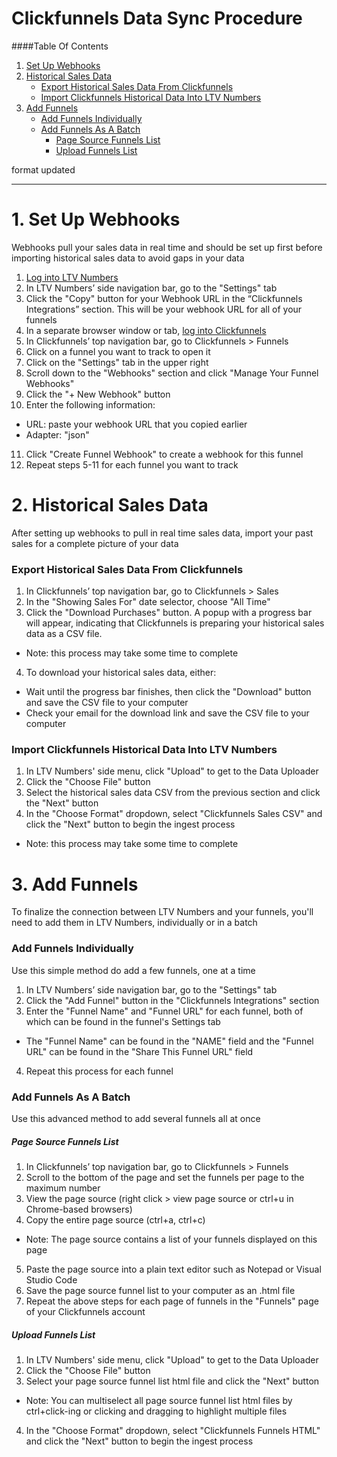 # Clickfunnels Data Sync Procedure

####Table Of Contents

1. [Set Up Webhooks](https://docs.ltvnumbers.com/clickfunnels#1-set-up-webhooks)
3. [Historical Sales Data](https://docs.ltvnumbers.com/clickfunnels#2-historical-sales-data)
    - [Export Historical Sales Data From Clickfunnels](https://docs.ltvnumbers.com/clickfunnels#export-historical-sales-data-from-clickfunnels)
    - [Import Clickfunnels Historical Data Into LTV Numbers](https://docs.ltvnumbers.com/clickfunnels#import-clickfunnels-historical-data-into-ltv-numbers)
5. [Add Funnels](https://docs.ltvnumbers.com/clickfunnels#3-add-funnels)
    - [Add Funnels Individually](https://docs.ltvnumbers.com/clickfunnels#add-funnels-manually)
    - [Add Funnels As A Batch](https://docs.ltvnumbers.com/clickfunnels#add-funnels-as-a-batch)
        - [Page Source Funnels List](https://docs.ltvnumbers.com/clickfunnels#page-source-funnels-list)
        - [Upload Funnels List](https://docs.ltvnumbers.com/clickfunnels#upload-funnels-list)

format updated

---

# 1. Set Up Webhooks

Webhooks pull your sales data in real time and should be set up first before importing historical sales data to avoid gaps in your data

1. [Log into LTV Numbers](https://app.ltvnumbers.com)
2. In LTV Numbers’ side navigation bar, go to the "Settings" tab 
3. Click the "Copy" button for your Webhook URL in the “Clickfunnels Integrations” section. This will be your webhook URL for all of your funnels
4. In a separate browser window or tab, [log into Clickfunnels](https://app.clickfunnels.com/users/sign_in) 
5. In Clickfunnels’ top navigation bar, go to Clickfunnels > Funnels
6. Click on a funnel you want to track to open it
7. Click on the "Settings" tab in the upper right
8. Scroll down to the "Webhooks" section and click "Manage Your Funnel Webhooks"
9. Click the "+ New Webhook" button
10. Enter the following information:
  - URL: paste your webhook URL that you copied earlier
  - Adapter: "json"
11. Click "Create Funnel Webhook" to create a webhook for this funnel
12. Repeat steps 5-11 for each funnel you want to track


# 2. Historical Sales Data

After setting up webhooks to pull in real time sales data, import your past sales for a complete picture of your data

### Export Historical Sales Data From Clickfunnels

1. In Clickfunnels’ top navigation bar, go to Clickfunnels > Sales
2. In the "Showing Sales For" date selector, choose "All Time"
3. Click the "Download Purchases" button. A popup with a progress bar will appear, indicating that Clickfunnels is preparing your historical sales data as a CSV file.
  - Note: this process may take some time to complete
4. To download your historical sales data, either:
  - Wait until the progress bar finishes, then click the "Download" button and save the CSV file to your computer
  - Check your email for the download link and save the CSV file to your computer

### Import Clickfunnels Historical Data Into LTV Numbers

1. In LTV Numbers' side menu, click "Upload" to get to the Data Uploader
2. Click the "Choose File" button
3. Select the historical sales data CSV from the previous section and click the "Next" button
4. In the "Choose Format" dropdown, select "Clickfunnels Sales CSV" and click the "Next" button to begin the ingest process
- Note: this process may take some time to complete


# 3. Add Funnels

To finalize the connection between LTV Numbers and your funnels, you'll need to add them in LTV Numbers, individually or in a batch

### Add Funnels Individually

Use this simple method do add a few funnels, one at a time

1. In LTV Numbers’ side navigation bar, go to the "Settings" tab
2. Click the "Add Funnel" button in the "Clickfunnels Integrations" section
3. Enter the "Funnel Name" and "Funnel URL" for each funnel, both of which can be found in the funnel's Settings tab
  - The "Funnel Name" can be found in the "NAME" field and the "Funnel URL" can be found in the "Share This Funnel URL" field
 4. Repeat this process for each funnel 


### Add Funnels As A Batch

Use this advanced method to add several funnels all at once

##### Page Source Funnels List

1. In Clickfunnels’ top navigation bar, go to Clickfunnels > Funnels
2. Scroll to the bottom of the page and set the funnels per page to the maximum number
3. View the page source (right click > view page source or ctrl+u in Chrome-based browsers)
4. Copy the entire page source (ctrl+a, ctrl+c)
  - Note: The page source contains a list of your funnels displayed on this page
5. Paste the page source into a plain text editor such as Notepad or Visual Studio Code
6. Save the page source funnel list to your computer as an .html file
7. Repeat the above steps for each page of funnels in the "Funnels" page of your Clickfunnels account

##### Upload Funnels List 
1. In LTV Numbers' side menu, click "Upload" to get to the Data Uploader
2. Click the "Choose File" button
3. Select your page source funnel list html file and click the "Next" button
  - Note: You can multiselect all page source funnel list html files by ctrl+click-ing or clicking and dragging to highlight multiple files
4. In the "Choose Format" dropdown, select "Clickfunnels Funnels HTML" and click the "Next" button to begin the ingest process
